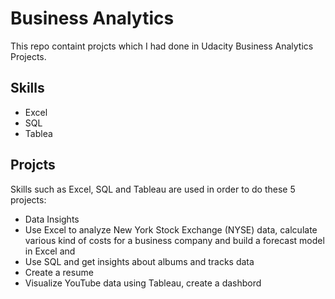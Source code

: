 # Business Analytics
This repo containt projcts which I had done in Udacity Business Analytics Projects.

## Skills
- Excel
- SQL
- Tablea

## Projcts
Skills such as Excel, SQL and Tableau are used in order to do these 5 projects:
- Data Insights       
- Use Excel to analyze New York Stock Exchange (NYSE) data, calculate various kind of costs for a business company and build a forecast model in Excel and 
- Use SQL and get insights about albums and tracks data
- Create a resume 
- Visualize YouTube data using Tableau, create a dashbord
